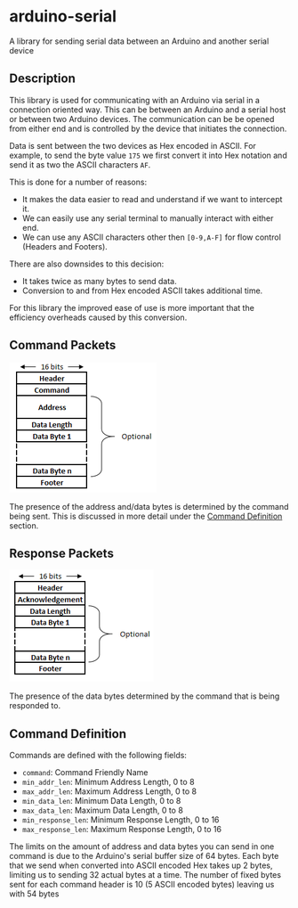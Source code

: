 # arduino-serial
A library for sending serial data between an Arduino and another serial device

## Description
This library is used for communicating with an Arduino via serial in a connection oriented way. This can be between an Arduino and a serial host or between two Arduino devices. The communication can be be opened from either end and is controlled by the device that initiates the connection.

Data is sent between the two devices as Hex encoded in ASCII. For example, to send the byte value `175` we first convert it into Hex notation and send it as two the ASCII characters `AF`.

This is done for a number of reasons:

- It makes the data easier to read and understand if we want to intercept it.
- We can easily use any serial terminal to manually interact with either end.
- We can use any ASCII characters other then `[0-9,A-F]` for flow control (Headers and Footers).

There are also downsides to this decision:

- It takes twice as many bytes to send data.
- Conversion to and from Hex encoded ASCII takes additional time.

For this library the improved ease of use is more important that the efficiency overheads caused by this conversion.

## Command Packets

![Command Packet Structure](/docs/command_packet_structure.png)

The presence of the address and/data bytes is determined by the command being sent. This is discussed in more detail under the [Command Definition](#command-definition) section.

## Response Packets

![Response Packet Structure](/docs/response_packet_structure.png)

The presence of the data bytes determined by the command that is being responded to.

## Command Definition

Commands are defined with the following fields:

- `command`: Command Friendly Name
- `min_addr_len`: Minimum Address Length, 0 to 8
- `max_addr_len`: Maximum Address Length, 0 to 8
- `min_data_len`: Minimum Data Length, 0 to 8
- `max_data_len`: Maximum Data Length, 0 to 8
- `min_response_len`: Minimum Response Length, 0 to 16
- `max_response_len`: Maximum Response Length, 0 to 16


The limits on the amount of address and data bytes you can send in one command is due to the Arduino's serial buffer size of 64 bytes. Each byte that we send when converted into ASCII encoded Hex takes up 2 bytes, limiting us to sending 32 actual bytes at a time. The number of fixed bytes sent for each command header is 10 (5 ASCII encoded bytes) leaving us with 54 bytes